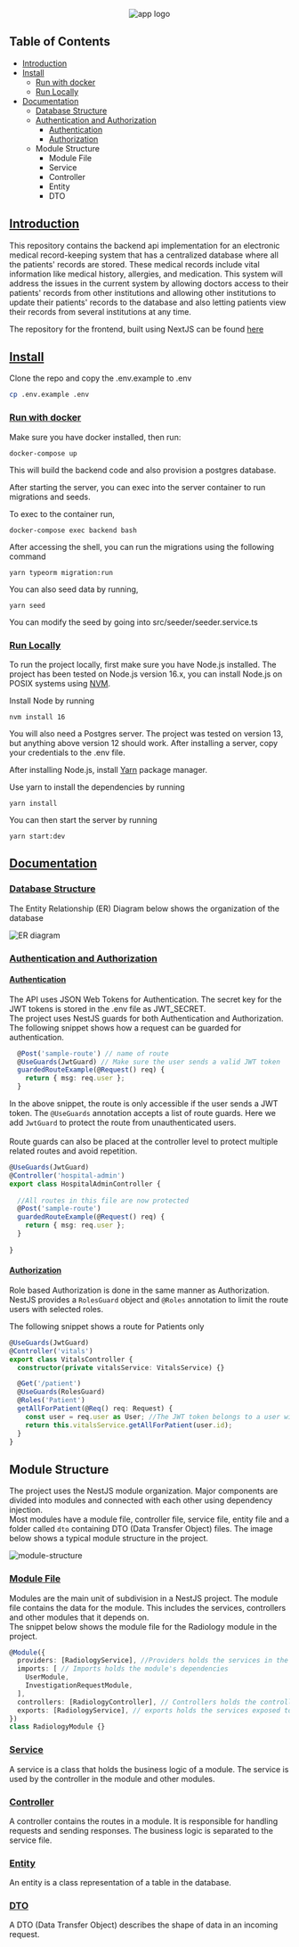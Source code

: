 <p align="center" >
<img src="./logo.png" alt="app logo">
</p>

## Table of Contents

- [Introduction](#introduction)
- [Install](#install)
  - [Run with docker](#run-with-docker)
  - [Run Locally](#run-locally)
- [Documentation](#documentation)
  - [Database Structure](#database-structure)
  - [Authentication and Authorization](#authentication-and-authorization)
    - [Authentication](#authentication)
    - [Authorization](#authorization)
  - Module Structure
    - Module File
    - Service
    - Controller
    - Entity
    - DTO


## [Introduction]()

This repository contains the backend api implementation for an electronic medical record-keeping system that has a
centralized database where all the patients' records are stored. These medical records include
vital information like medical history, allergies, and medication. This system will address the
issues in the current system by allowing doctors access to their patients' records from other
institutions and allowing other institutions to update their patients' records to the database and
also letting patients view their records from several institutions at any time.

The repository for the frontend, built using NextJS can be found <a href="https://github.com/SennayT/EMR-FRONTEND" > here </a>

## [Install]()

Clone the repo and copy the .env.example to .env
```sh
cp .env.example .env
```
### [Run with docker]()

Make sure you have docker installed, then run:


```shell
docker-compose up
```

This will build the backend code and also provision a postgres database.

After starting the server, you can exec into the server container to run migrations and seeds.

To exec to the container run,
```shell
docker-compose exec backend bash
```

After accessing the shell, you can run the migrations using the following command

```shell
yarn typeorm migration:run
```
You can also seed data by running,

```shell
yarn seed
```

You can modify the seed by going into src/seeder/seeder.service.ts

### [Run Locally]()

To run the project locally, first make sure you have Node.js installed. 
The project has been tested on Node.js version 16.x, you can install 
Node.js on POSIX systems using <a href="https://github.com/nvm-sh/nvm" >NVM</a>.

Install Node by running

```shell
nvm install 16
```

You will also need a Postgres server. The project was tested on version 13, but anything above version 12 should work.
After installing a server, copy your credentials to the .env file.

After installing Node.js, install <a href="https://yarnpkg.com/getting-started/install" >Yarn</a> package manager.

Use yarn to install the dependencies by running

```shell
yarn install
```

You can then start the server by running

```shell
yarn start:dev
```

## [Documentation]()

### [Database Structure]()

The Entity Relationship (ER) Diagram below shows the organization of the database

<img alt="ER diagram" src="res/ER.jpg">

### [Authentication and Authorization]()

#### [Authentication]()

The API uses JSON Web Tokens for Authentication.
The secret key for the JWT tokens is stored in the .env file as JWT_SECRET. 
<br/>
The project uses NestJS guards for both Authentication and Authorization. 
<br/>
The following snippet shows how a request can be guarded for authentication.

```ts
  @Post('sample-route') // name of route
  @UseGuards(JwtGuard) // Make sure the user sends a valid JWT token
  guardedRouteExample(@Request() req) {
    return { msg: req.user };
  }
```
In the above snippet, the route is only accessible if the user sends a JWT token. The `@UseGuards` annotation accepts a list of route guards. Here we add `JwtGuard` to protect the route from unauthenticated users.
<br/> <br/>
Route guards can also be placed at the controller level to protect multiple related routes and avoid repetition.

```ts
@UseGuards(JwtGuard)
@Controller('hospital-admin')
export class HospitalAdminController {
    
  //All routes in this file are now protected  
  @Post('sample-route')
  guardedRouteExample(@Request() req) {
    return { msg: req.user };
  }
  
}

```

#### [Authorization]()

Role based Authorization is done in the same manner as Authorization. NestJS provides a `RolesGuard` object and `@Roles` annotation to limit the route users with selected roles.

The following snippet shows a route for Patients only

```ts
@UseGuards(JwtGuard)
@Controller('vitals')
export class VitalsController {
  constructor(private vitalsService: VitalsService) {}

  @Get('/patient')
  @UseGuards(RolesGuard)
  @Roles('Patient')
  getAllForPatient(@Req() req: Request) {
    const user = req.user as User; //The JWT token belongs to a user with a role of Patient
    return this.vitalsService.getAllForPatient(user.id);
  }
}
```
## Module Structure

The project uses the NestJS module organization. Major components are divided into modules and connected with each other using dependency injection.
<br/>
Most modules have a module file, controller file, service file, entity file and a folder called `dto` containing DTO (Data Transfer Object) files.
The image below shows a typical module structure in the project.

<img alt="module-structure" src="res/module_structure.png">

### [Module File]()
Modules are the main unit of subdivision in a NestJS project.
The module file contains the data for the module. This includes the services, controllers and other modules that it depends on.
<br/>
The snippet below shows the module file for the Radiology module in the project.

```ts
@Module({
  providers: [RadiologyService], //Providers holds the services in the module
  imports: [ // Imports holds the module's dependencies
    UserModule,
    InvestigationRequestModule,
  ],
  controllers: [RadiologyController], // Controllers holds the controllers in the module
  exports: [RadiologyService], // exports holds the services exposed to other modules
})
class RadiologyModule {}
```

### [Service]()

A service is a class that holds the business logic of a module. The service is used by the controller in the module and other modules.

### [Controller]()

A controller contains the routes in a module. It is responsible for handling requests and sending responses. The business logic is separated to the service file.

### [Entity]()
An entity is a class representation of a table in the database.

### [DTO]()
A DTO (Data Transfer Object) describes the shape of data in an incoming request. 
